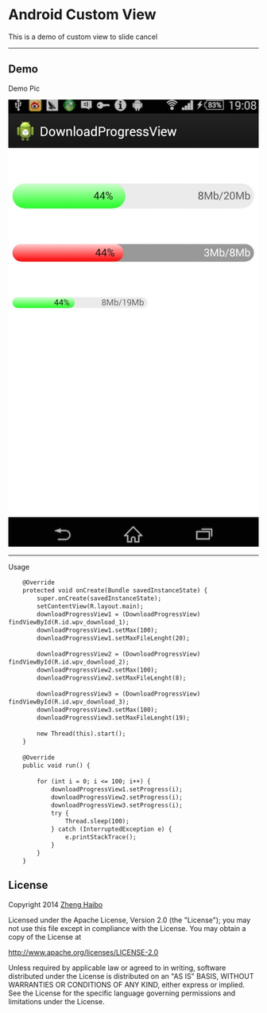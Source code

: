 Android Custom View
===================

This is a demo of custom view to slide cancel

----------
Demo
-------------

Demo Pic

![image](https://github.com/nuptboyzhb/DownloadProgressViewDemo/blob/master/demo/demo.png)


----------
Usage

```
    @Override
	protected void onCreate(Bundle savedInstanceState) {
		super.onCreate(savedInstanceState);
		setContentView(R.layout.main);
		downloadProgressView1 = (DownloadProgressView) findViewById(R.id.wpv_download_1);
		downloadProgressView1.setMax(100);
		downloadProgressView1.setMaxFileLenght(20);

		downloadProgressView2 = (DownloadProgressView) findViewById(R.id.wpv_download_2);
		downloadProgressView2.setMax(100);
		downloadProgressView2.setMaxFileLenght(8);
		
		downloadProgressView3 = (DownloadProgressView) findViewById(R.id.wpv_download_3);
		downloadProgressView3.setMax(100);
		downloadProgressView3.setMaxFileLenght(19);

		new Thread(this).start();
	}

	@Override
	public void run() {

		for (int i = 0; i <= 100; i++) {
			downloadProgressView1.setProgress(i);
			downloadProgressView2.setProgress(i);
			downloadProgressView3.setProgress(i);
			try {
				Thread.sleep(100);
			} catch (InterruptedException e) {
				e.printStackTrace();
			}
		}
	}
```


License
-------------

Copyright 2014  [Zheng Haibo](https://github.com/nuptboyzhb/)

Licensed under the Apache License, Version 2.0 (the "License");
you may not use this file except in compliance with the License.
You may obtain a copy of the License at

   http://www.apache.org/licenses/LICENSE-2.0

Unless required by applicable law or agreed to in writing, software
distributed under the License is distributed on an "AS IS" BASIS,
WITHOUT WARRANTIES OR CONDITIONS OF ANY KIND, either express or implied.
See the License for the specific language governing permissions and
limitations under the License. 
